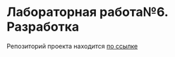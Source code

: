 # Лабораторная работа№6. Разработка

Репозиторий проекта находится [по ссылке](https://github.com/DaryaBel/software-eng-project/) 
